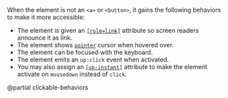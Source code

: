 When the element is not an `<a>` or `<button>`, it gains the following behaviors to make it more accessible:

- The element is given an [`[role=link]`](https://developer.mozilla.org/en-US/docs/Web/Accessibility/ARIA/Roles/link_role)
  attribute so screen readers announce it as link.
- The element shows [`pointer`](https://developer.mozilla.org/en-US/docs/Web/CSS/cursor) cursor when hovered over.
- The element can be focused with the keyboard.
- The element emits an `up:click` event when activated.
- You may also assign an [`[up-instant]`](/a-up-instant) attribute to make the element
  activate on `mousedown` instead of `click`.

@partial clickable-behaviors
